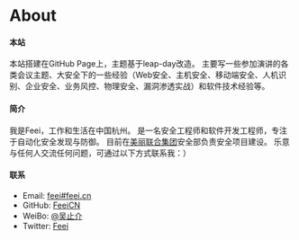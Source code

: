 # About

#### 本站

本站搭建在GitHub Page上，主题基于leap-day改造。
主要写一些参加演讲的各类会议主题、大安全下的一些经验（Web安全、主机安全、移动端安全、人机识别、企业安全、业务风控、物理安全、漏洞渗透实战）和软件技术经验等。

#### 简介

我是Feei，工作和生活在中国杭州。
是一名安全工程师和软件开发工程师，专注于自动化安全发现与防御。
目前在[美丽联合集团](http://www.meili-inc.com)安全部负责安全项目建设。
乐意与任何人交流任何问题，可通过以下方式联系我：）

#### 联系

- Email: [feei#feei.cn](mailto:feei@feei.cn)
- GitHub: [FeeiCN](https://github.com/FeeiCN)
- WeiBo: [@吴止介](http://weibo.com/333029888)
- Twitter: [Feei](https://twitter.com/feei_cn)
